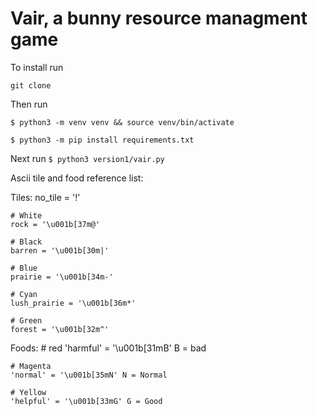 # Vair, a bunny resource managment game

To install run

`git clone`

Then run

`$ python3 -m venv venv && source venv/bin/activate`

`$ python3 -m pip install requirements.txt`

Next run
`$ python3 version1/vair.py`


Ascii tile and food reference list:

  Tiles:
    no_tile = '!'

    # White
    rock = '\u001b[37m@'

    # Black
    barren = '\u001b[30m|'

    # Blue
    prairie = '\u001b[34m-'

    # Cyan
    lush_prairie = '\u001b[36m*'

    # Green
    forest = '\u001b[32m^'

  Foods:
    # red
    'harmful' = '\u001b[31mB' B = bad

    # Magenta
    'normal' = '\u001b[35mN' N = Normal

    # Yellow
    'helpful' = '\u001b[33mG' G = Good


